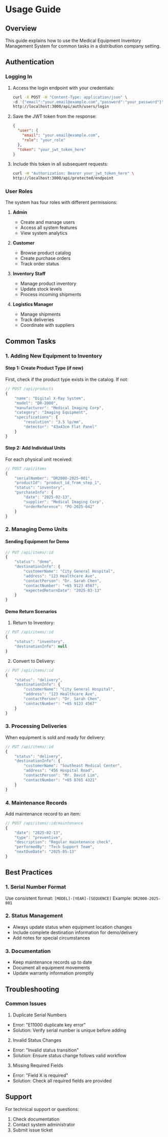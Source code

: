 # Usage Guide

## Overview
This guide explains how to use the Medical Equipment Inventory Management System for common tasks in a distribution company setting.

## Authentication

### Logging In

1. Access the login endpoint with your credentials:
   ```bash
   curl -X POST -H "Content-Type: application/json" \
   -d '{"email":"your.email@example.com","password":"your_password"}' \
   http://localhost:3000/api/auth/users/login
   ```

2. Save the JWT token from the response:
   ```json
   {
     "user": {
       "email": "your.email@example.com",
       "role": "your_role"
     },
     "token": "your_jwt_token_here"
   }
   ```

3. Include this token in all subsequent requests:
   ```bash
   curl -H "Authorization: Bearer your_jwt_token_here" \
   http://localhost:3000/api/protected/endpoint
   ```

### User Roles

The system has four roles with different permissions:

1. **Admin**
   - Create and manage users
   - Access all system features
   - View system analytics

2. **Customer**
   - Browse product catalog
   - Create purchase orders
   - Track order status

3. **Inventory Staff**
   - Manage product inventory
   - Update stock levels
   - Process incoming shipments

4. **Logistics Manager**
   - Manage shipments
   - Track deliveries
   - Coordinate with suppliers

## Common Tasks

### 1. Adding New Equipment to Inventory

#### Step 1: Create Product Type (if new)
First, check if the product type exists in the catalog. If not:
```javascript
// POST /api/products
{
    "name": "Digital X-Ray System",
    "model": "DR-2000",
    "manufacturer": "Medical Imaging Corp",
    "category": "Imaging Equipment",
    "specifications": {
        "resolution": "3.5 lp/mm",
        "detector": "43x43cm Flat Panel"
    }
}
```

#### Step 2: Add Individual Units
For each physical unit received:
```javascript
// POST /api/items
{
    "serialNumber": "DR2000-2025-001",
    "productId": "product_id_from_step_1",
    "status": "inventory",
    "purchaseInfo": {
        "date": "2025-02-13",
        "supplier": "Medical Imaging Corp",
        "orderReference": "PO-2025-042"
    }
}
```

### 2. Managing Demo Units

#### Sending Equipment for Demo
```javascript
// PUT /api/items/:id
{
    "status": "demo",
    "destinationInfo": {
        "customerName": "City General Hospital",
        "address": "123 Healthcare Ave",
        "contactPerson": "Dr. Sarah Chen",
        "contactNumber": "+65 9123 4567",
        "expectedReturnDate": "2025-03-13"
    }
}
```

#### Demo Return Scenarios
1. Return to Inventory:
```javascript
// PUT /api/items/:id
{
    "status": "inventory",
    "destinationInfo": null
}
```

2. Convert to Delivery:
```javascript
// PUT /api/items/:id
{
    "status": "delivery",
    "destinationInfo": {
        "customerName": "City General Hospital",
        "address": "123 Healthcare Ave",
        "contactPerson": "Dr. Sarah Chen",
        "contactNumber": "+65 9123 4567"
    }
}
```

### 3. Processing Deliveries
When equipment is sold and ready for delivery:
```javascript
// PUT /api/items/:id
{
    "status": "delivery",
    "destinationInfo": {
        "customerName": "Southeast Medical Center",
        "address": "456 Hospital Road",
        "contactPerson": "Mr. David Lim",
        "contactNumber": "+65 8765 4321"
    }
}
```

### 4. Maintenance Records
Add maintenance record to an item:
```javascript
// POST /api/items/:id/maintenance
{
    "date": "2025-02-13",
    "type": "preventive",
    "description": "Regular maintenance check",
    "performedBy": "Tech Support Team",
    "nextDueDate": "2025-05-13"
}
```

## Best Practices

### 1. Serial Number Format
Use consistent format: `[MODEL]-[YEAR]-[SEQUENCE]`
Example: `DR2000-2025-001`

### 2. Status Management
- Always update status when equipment location changes
- Include complete destination information for demo/delivery
- Add notes for special circumstances

### 3. Documentation
- Keep maintenance records up to date
- Document all equipment movements
- Update warranty information promptly

## Troubleshooting

### Common Issues

1. Duplicate Serial Numbers
- Error: "E11000 duplicate key error"
- Solution: Verify serial number is unique before adding

2. Invalid Status Changes
- Error: "Invalid status transition"
- Solution: Ensure status change follows valid workflow

3. Missing Required Fields
- Error: "Field X is required"
- Solution: Check all required fields are provided

## Support
For technical support or questions:
1. Check documentation
2. Contact system administrator
3. Submit issue ticket
